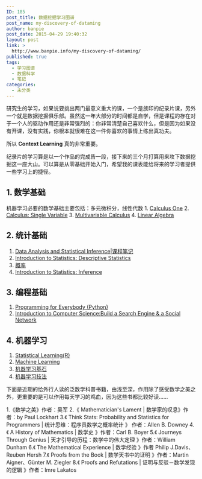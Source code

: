 ```yaml
---
ID: 185
post_title: 数据挖掘学习图谱
post_name: my-discovery-of-dataming
author: banpie
post_date: 2015-04-29 19:40:32
layout: post
link: >
  http://www.banpie.info/my-discovery-of-dataming/
published: true
tags:
  - 学习图谱
  - 数据科学
  - 笔记
categories:
  - 未分类
---
```

研究生的学习，如果说要挑出两门最意义重大的课，一个是族印的纪录片课，另外一个就是数据挖掘俱乐部。虽然这一年大部分的时间都是自学，但是课程的存在对于一个人的驱动作用还是非常强烈的：你非常清楚自己喜欢什么，但是因为如果没有开课，没有实践，你根本就很难在这一件你喜欢的事情上练出真功夫。

所以 **Context Learning** 真的非常重要。

纪录片的学习算是以一个作品的完成告一段，接下来的三个月打算用来攻下数据挖掘这一座大山。可以算是从零基础开始入门，希望我的课表能给将来的学习者提供一些学习上的捷径。

## 1\. 数学基础

机器学习必要的数学基础主要包括：多元微积分，线性代数 1. [Calculus One][1] 2. [Calculus: Single Variable][2] 3. [Multivariable Calculus][3] 4. [Linear Algebra][4]

## 2\. 统计基础

1.  [Data Analysis and Statistical Inference][5]|[课程笔记][6]
2.  [Introduction to Statistics: Descriptive Statistics][7] 
3.  [概率][8]
4.  [Introduction to Statistics: Inference][9]

## 3\. 编程基础

1.  [Programming for Everybody (Python)][10]
2.  [Introduction to Computer Science:Build a Search Engine & a Social Network][11]

## 4\. 机器学习

1.  [Statistical Learning(R)][12]
2.  [Machine Learning][13]
3.  [机器学习基石][14]
4.  [机器学习技法][15]

下面是近期的给外行人读的泛数学科普书籍，由浅至深，作用除了感受数学之美之外，更重要的是可以作用每天学习的鸡血，因为这些书都比较好读……

1\.《数学之美》作者：吴军 2.《 Mathematician's Lament | 数学家的叹息》作者：by Paul Lockhart 3.《 Think Stats: Probability and Statistics for Programmers | 统计思维：程序员数学之概率统计 》 作者：Allen B. Downey 4.《 A History of Mathematics | 数学史 》作者：Carl B. Boyer 5.《 Journeys Through Genius | 天才引导的历程：数学中的伟大定理 》作者：William Dunham 6.《 The Mathematical Experience | 数学经验 》作者 Philip J.Davis、Reuben Hersh 7.《 Proofs from the Book | 数学天书中的证明 》作者：Martin Aigner、Günter M. Ziegler 8.《 Proofs and Refutations | 证明与反驳－数学发现的逻辑 》作者：Imre Lakatos

 [1]: https://www.coursera.org/learn/calculus1
 [2]: https://www.coursera.org/course/calcsing
 [3]: http://ocw.mit.edu/courses/mathematics/18-02sc-multivariable-calculus-fall-2010/
 [4]: http://ocw.mit.edu/courses/mathematics/18-06-linear-algebra-spring-2010/
 [5]: https://www.coursera.org/course/statistics
 [6]: http://banpie.farbox.com/note-of-Data-Analysis-and-Statistical-Inference/
 [7]: https://www.edx.org/course/introduction-statistics-descriptive-uc-berkeleyx-stat2-1x
 [8]: https://www.coursera.org/course/prob
 [9]: https://www.edx.org/course/introduction-statistics-inference-uc-berkeleyx-stat2-3x#.U3nU2vmSxhQ
 [10]: https://www.coursera.org/course/pythonlearn
 [11]: https://www.udacity.com/course/intro-to-computer-science--cs101
 [12]: https://lagunita.stanford.edu/courses/HumanitiesandScience/StatLearning/Winter2015/about
 [13]: https://www.coursera.org/learn/machine-learning
 [14]: https://www.coursera.org/course/ntumlone
 [15]: https://www.coursera.org/course/ntumltwo
